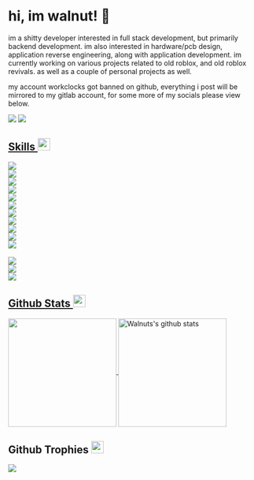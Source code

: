 <h1>hi, im walnut! 🍗</h1>   

im a shitty developer interested in full stack development, but primarily backend development. im also interested in hardware/pcb design, application reverse engineering, along with application development.
im currently working on various projects related to old roblox, and old roblox revivals. as well as a couple of personal projects as well.

my account workclocks got banned on github, everything i post will be mirrored to my gitlab account, for some more of my socials please view below.

  <p>
    <a href="https://www.instagram.com/sourcevalue/" target="_blank"><img src="https://img.shields.io/badge/Instagram-222222?&style=flat-square&logo=instagram&logoColor=white&link=https://www.instagram.com/sourcevalue)](https://www.instagram.com/sourcevalue/"></a>
    <a href=https://discord.com/users/498665680233824271"" target="_blank"><img src="https://img.shields.io/badge/Discord-222222?style=flat-square&logo=discord&logoColor=white&link=https%3A%2F%2Fdiscord.com%2Fusers%2F498665680233824271">
  </p>

## Skills <img src="https://media.giphy.com/media/QssGEmpkyEOhBCb7e1/giphy.gif" width="25px">
![](https://img.shields.io/badge/Code-Lua-informational?style=flat&logo=lua&logoColor=white&color=ffffff) <br>
![](https://img.shields.io/badge/Code-C%2B%2B-informational?style=flat&logo=c%2B%2B&logoColor=white&color=ffffff)  <br>
![](https://img.shields.io/badge/Code-Rust-informational?style=flat&logo=rust&logoColor=white&color=ffffff) <br>
![](https://img.shields.io/badge/Code-PHP-informational?style=flat&logo=php&logoColor=white&color=ffffff) <br>
![](https://img.shields.io/badge/Code-Python-informational?style=flat&logo=python&logoColor=white&color=ffffff) <br>
![](https://img.shields.io/badge/Code-HTML5-informational?style=flat&logo=html5&logoColor=white&color=ffffff) <br>
![](https://img.shields.io/badge/Code-CSS-informational?style=flat&logo=css3&logoColor=white&color=ffffff) <br>
![](https://img.shields.io/badge/Code-JavaScript-informational?style=flat&logo=javascript&logoColor=white&color=ffffff) <br>
![](https://img.shields.io/badge/Code-TypeScript-informational?style=flat&logo=typescript&logoColor=white&color=ffffff) <br>
![](https://img.shields.io/badge/Code-NodeJS-informational?style=flat&logo=Node.js&logoColor=white&color=ffffff) <br>
![](https://img.shields.io/badge/Code-ExpressJS-informational?style=flat&logo=express&logoColor=white&color=ffffff) <br> <br>
![](https://img.shields.io/badge/Database-MySQL-informational?style=flat&logo=mysql&logoColor=white&color=ffffff) <br>
![](https://img.shields.io/badge/Database-SQLite-informational?style=flat&logo=sqlite&logoColor=white&color=ffffff) <br>
![](https://img.shields.io/badge/Database-Postgresql-informational?style=flat&logo=postgresql&logoColor=white&color=ffffff) <br>

## Github Stats <img src="https://media.giphy.com/media/cj87CxfRtrUifF3Ryk/giphy.gif" width="25px">
<a href="https://github.com/workclocks">
  <img align="center" src="https://github-readme-stats.vercel.app/api/top-langs/?username=worships&show_icons=true&theme=dark&langs_count=8&count_private=true&card_width=280" height="220px"/>
</a>
<a href="https://github.com/workclocks">
 <img align="center" src="https://github-readme-stats.vercel.app/api?username=worships&count_private=true&hide=stars&show_icons=true&theme=dark&line_height=27"  alt="Walnuts's github stats" height="220px" />
</a>

## Github Trophies <img src="https://media.giphy.com/media/QBw33dFlgxnzXSAS27/giphy.gif" width="25px">
<img src="https://github-profile-trophy.vercel.app/?username=worships&theme=onestar&rank=SSS,SS,S,AAA,AA,A,B,C,SECRET" />
